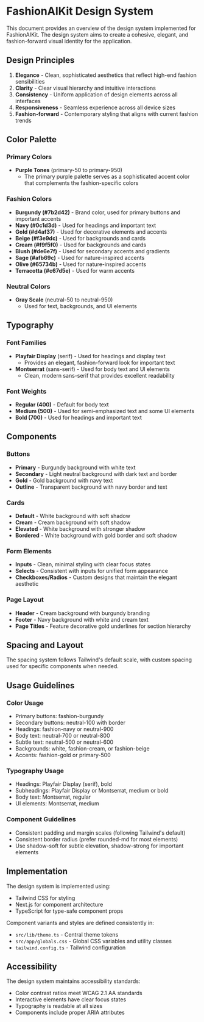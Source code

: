 # FashionAIKit Design System

This document provides an overview of the design system implemented for FashionAIKit. The design system aims to create a cohesive, elegant, and fashion-forward visual identity for the application.

## Design Principles

1. **Elegance** - Clean, sophisticated aesthetics that reflect high-end fashion sensibilities
2. **Clarity** - Clear visual hierarchy and intuitive interactions
3. **Consistency** - Uniform application of design elements across all interfaces
4. **Responsiveness** - Seamless experience across all device sizes
5. **Fashion-forward** - Contemporary styling that aligns with current fashion trends

## Color Palette

### Primary Colors
- **Purple Tones** (primary-50 to primary-950)
  - The primary purple palette serves as a sophisticated accent color that complements the fashion-specific colors

### Fashion Colors
- **Burgundy (#7b2d42)** - Brand color, used for primary buttons and important accents
- **Navy (#0c1d3d)** - Used for headings and important text
- **Gold (#d4af37)** - Used for decorative elements and accents
- **Beige (#f3e9dc)** - Used for backgrounds and cards
- **Cream (#f9f5f0)** - Used for backgrounds and cards
- **Blush (#de6e7f)** - Used for secondary accents and gradients
- **Sage (#afb69c)** - Used for nature-inspired accents
- **Olive (#65734b)** - Used for nature-inspired accents
- **Terracotta (#c67d5e)** - Used for warm accents

### Neutral Colors
- **Gray Scale** (neutral-50 to neutral-950)
  - Used for text, backgrounds, and UI elements

## Typography

### Font Families
- **Playfair Display** (serif) - Used for headings and display text
  - Provides an elegant, fashion-forward look for important text
- **Montserrat** (sans-serif) - Used for body text and UI elements
  - Clean, modern sans-serif that provides excellent readability

### Font Weights
- **Regular (400)** - Default for body text
- **Medium (500)** - Used for semi-emphasized text and some UI elements
- **Bold (700)** - Used for headings and important text

## Components

### Buttons
- **Primary** - Burgundy background with white text
- **Secondary** - Light neutral background with dark text and border
- **Gold** - Gold background with navy text
- **Outline** - Transparent background with navy border and text

### Cards
- **Default** - White background with soft shadow
- **Cream** - Cream background with soft shadow
- **Elevated** - White background with stronger shadow
- **Bordered** - White background with gold border and soft shadow

### Form Elements
- **Inputs** - Clean, minimal styling with clear focus states
- **Selects** - Consistent with inputs for unified form appearance
- **Checkboxes/Radios** - Custom designs that maintain the elegant aesthetic

### Page Layout
- **Header** - Cream background with burgundy branding
- **Footer** - Navy background with white and cream text
- **Page Titles** - Feature decorative gold underlines for section hierarchy

## Spacing and Layout

The spacing system follows Tailwind's default scale, with custom spacing used for specific components when needed.

## Usage Guidelines

### Color Usage
- Primary buttons: fashion-burgundy
- Secondary buttons: neutral-100 with border
- Headings: fashion-navy or neutral-900
- Body text: neutral-700 or neutral-800
- Subtle text: neutral-500 or neutral-600
- Backgrounds: white, fashion-cream, or fashion-beige
- Accents: fashion-gold or primary-500

### Typography Usage
- Headings: Playfair Display (serif), bold
- Subheadings: Playfair Display or Montserrat, medium or bold
- Body text: Montserrat, regular
- UI elements: Montserrat, medium

### Component Guidelines
- Consistent padding and margin scales (following Tailwind's default)
- Consistent border radius (prefer rounded-md for most elements)
- Use shadow-soft for subtle elevation, shadow-strong for important elements

## Implementation

The design system is implemented using:
- Tailwind CSS for styling
- Next.js for component architecture
- TypeScript for type-safe component props

Component variants and styles are defined consistently in:
- `src/lib/theme.ts` - Central theme tokens
- `src/app/globals.css` - Global CSS variables and utility classes
- `tailwind.config.ts` - Tailwind configuration

## Accessibility

The design system maintains accessibility standards:
- Color contrast ratios meet WCAG 2.1 AA standards
- Interactive elements have clear focus states
- Typography is readable at all sizes
- Components include proper ARIA attributes
